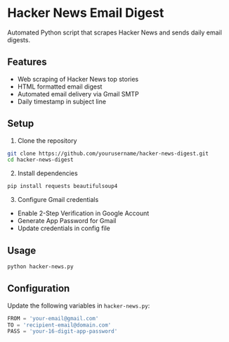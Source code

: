 # Hacker News Email Digest

Automated Python script that scrapes Hacker News and sends daily email digests.

## Features
- Web scraping of Hacker News top stories
- HTML formatted email digest
- Automated email delivery via Gmail SMTP
- Daily timestamp in subject line

## Setup
1. Clone the repository
```bash
git clone https://github.com/yourusername/hacker-news-digest.git
cd hacker-news-digest
```

2. Install dependencies
```bash
pip install requests beautifulsoup4
```

3. Configure Gmail credentials
- Enable 2-Step Verification in Google Account
- Generate App Password for Gmail
- Update credentials in config file

## Usage
```bash
python hacker-news.py
```

## Configuration
Update the following variables in `hacker-news.py`:
```python
FROM = 'your-email@gmail.com'
TO = 'recipient-email@domain.com'
PASS = 'your-16-digit-app-password'
```